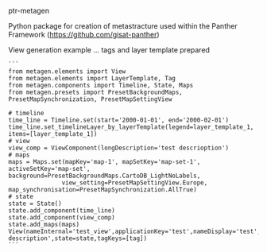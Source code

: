 ptr-metagen

Python package for creation of metastracture used within the Panther Framework  (https://github.com/gisat-panther)

View generation example
    ... tags and layer template prepared

    ```
    from metagen.elements import View
    from metagen.elements import LayerTemplate, Tag
    from metagen.components import Timeline, State, Maps
    from metagen.presets import PresetBackgroundMaps, PresetMapSynchronization, PresetMapSettingView
    
    # timeline
    time_line = Timeline.set(start='2000-01-01', end='2000-02-01')
    time_line.set_timelineLayer_by_layerTemplate(legend=layer_template_1, items=[layer_template_1])
    # view
    view_comp = ViewComponent(longDescription='test descrioption')
    # maps
    maps = Maps.set(mapKey='map-1', mapSetKey='map-set-1', activeSetKey='map-set', background=PresetBackgroundMaps.CartoDB_LightNoLabels,
                   view_setting=PresetMapSettingView.Europe, map_synchronisation=PresetMapSynchronization.AllTrue)
    # state
    state = State()
    state.add_component(time_line)
    state.add_component(view_comp)
    state.add_maps(maps)
    View(nameInternal='test_view',applicationKey='test',nameDisplay='test',description='test description',state=state,tagKeys=[tag])
    ```